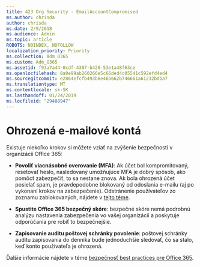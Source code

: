 ```yaml
---
title: 423 Org Security - EmailAccountCompromised
ms.author: chrisda
author: chrisda
ms.date: 2/9/2018
ms.audience: Admin
ms.topic: article
ROBOTS: NOINDEX, NOFOLLOW
localization_priority: Priority
ms.collection: Adm_O365
ms.custom: Adm_O365
ms.assetid: f93a7a44-0cdf-4387-b428-53e1a48f63ce
ms.openlocfilehash: 8a0e99ab260266e5c66ded4c05541c592efd4ed4
ms.sourcegitcommit: e2864efcfb493b6e46b662b746661a61232bdba7
ms.translationtype: MT
ms.contentlocale: sk-SK
ms.lasthandoff: 01/24/2019
ms.locfileid: "29488947"
---
```

# <a name="compromised-email-accounts"></a>Ohrozená e-mailové kontá

Existuje niekoľko krokov si môžete vziať na zvýšenie bezpečnosti v organizácii Office 365:
  
- **Povoliť viacnásobné overovanie (MFA)**: Ak účet bol kompromitovaný, resetovať heslo, nasledovaný umožňujúce MFA je dobrý spôsob, ako pomôcť zabezpečiť, to sa nestane znova. Ak bola ohrozená účet posielať spam, je pravdepodobne blokovaný od odoslania e-mailu (aj po vykonaní krokov na zabezpečenie). Odstránenie používateľov zo zoznamu zablokovaných, nájdete v [tejto téme](https://technet.microsoft.com/library/ms.exch.eac.actioncenter.aspx).
    
- **Spustite Office 365 bezpečný skóre**: bezpečné skóre nemá podrobnú analýzu nastavenia zabezpečenia vo vašej organizácii a poskytuje odporúčania pre robiť to bezpečnejšie.
    
- **Zapisovanie auditu poštovej schránky povolenie**: poštovej schránky auditu zapisovania do denníka bude jednoduchšie sledovať, čo sa stalo, keď konto používateľa je ohrozená.
    
Ďalšie informácie nájdete v téme [bezpečnosť best practices pre Office 365](https://support.office.com/article/9295e396-e53d-49b9-ae9b-0b5828cdedc3.aspx).
  

